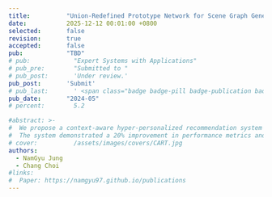 ```yaml
---
title:          "Union-Redefined Prototype Network for Scene Graph Generation"
date:           2025-12-12 00:01:00 +0800
selected:       false
revision:       true
accepted:       false
pub:            "TBD"
# pub:            "Expert Systems with Applications"
# pub_pre:        "Submitted to "
# pub_post:       'Under review.'
pub_post:       'Submit'
# pub_last:       ' <span class="badge badge-pill badge-publication badge-success">Spotlight</span>'
pub_date:       "2024-05"
# percent:        5.2

#abstract: >-
#  We propose a context-aware hyper-personalized recommendation system for kiosk IoT devices, addressing data imbalance across domains with an efficient self-supervised learning method.
#  The system demonstrated a 20% improvement in performance metrics and an additional 0.8% gain with self-supervised learning, ensuring high-quality recommendations and optimal resource usage.
# cover:          /assets/images/covers/CART.jpg
authors:
  - NamGyu Jung
  - Chang Choi
#links:
#  Paper: https://namgyu97.github.io/publications
---
```

